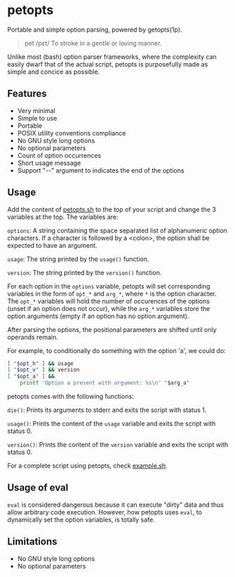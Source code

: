  petopts
========================================================================

Portable and simple option parsing, powered by getopts(1p).

> pet /pɛt/ To stroke in a gentle or loving manner.

Unlike most (bash) option parser frameworks, where the complexity can
easily dwarf that of the actual script, petopts is purposefully made as
simple and concice as possible.


 Features
------------------------------------------------------------------------

* Very minimal
* Simple to use
* Portable
* POSIX utility conventions compliance
* No GNU style long options
* No optional parameters
* Count of option occurrences
* Short usage message
* Support "\-\-" argument to indicates the end of the options


 Usage
------------------------------------------------------------------------

Add the content of [petopts.sh](petopts.sh) to the top of your script
and change the 3 variables at the top. The variables are:

`options`: A string containing the space separated list of alphanumeric
option characters. If a character is followed by a \<colon>, the option
shall be expected to have an argument.

`usage`: The string printed by the `usage()` function.

`version`: The string printed by the `version()` function.

For each option in the `options` variable, petopts will set
corresponding variables in the form of `opt_*` and `arg_*`, where `*` is
the option character. The `opt_*` variables will hold the number of
occurences of the options (unset if an option does not occur), while the
`arg_*` variables store the option arguments (empty if an option has no
option argument).

After parsing the options, the positional parameters are shifted until
only operands remain.

For example, to conditionally do something with the option 'a', we could
do:

```sh
[ "$opt_h" ] && usage
[ "$opt_v" ] && version
[ "$opt_a" ] &&
	printf 'Option a present with argument: %s\n' "$arg_a"
```

petopts comes with the following functions:

`die()`: Prints its arguments to stderr and exits the script with status
1.

`usage()`: Prints the content of the `usage` variable and exits the
script with status 0.

`version()`: Prints the content of the `version` variable and exits the
script with status 0.

For a complete script using petopts, check [example.sh](example.sh).


 Usage of eval
------------------------------------------------------------------------

`eval` is considered dangerous because it can execute "dirty" data and
thus allow arbitrary code execution. However, how petopts uses `eval`,
to dynamically set the option variables, is totally safe.


 Limitations
------------------------------------------------------------------------

* No GNU style long options
* No optional parameters